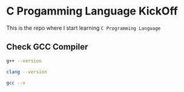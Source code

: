 # C Progamming Language KickOff

This is the repo where I start learning `C Programming Language`

## Check GCC Compiler

```bash
g++ --version
```

```bash
clang --version
```

```bash
gcc --v
```